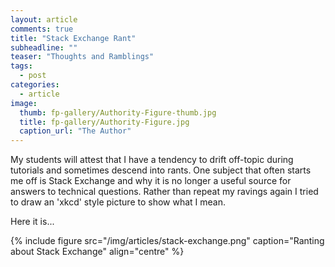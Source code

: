```yaml
---
layout: article
comments: true
title: "Stack Exchange Rant"
subheadline: ""
teaser: "Thoughts and Ramblings"
tags:
  - post
categories:
  - article
image:
  thumb: fp-gallery/Authority-Figure-thumb.jpg
  title: fp-gallery/Authority-Figure.jpg
  caption_url: "The Author"
---
```

My students will attest that I have a tendency to drift off-topic during tutorials and sometimes descend into rants. One subject that 
often starts me off is Stack Exchange and why it is no longer a useful source for answers to technical questions. Rather than repeat 
my ravings again I tried to draw an 'xkcd' style picture to show what I mean.

Here it is...

{% include figure src="/img/articles/stack-exchange.png" caption="Ranting about Stack Exchange" align="centre" %}